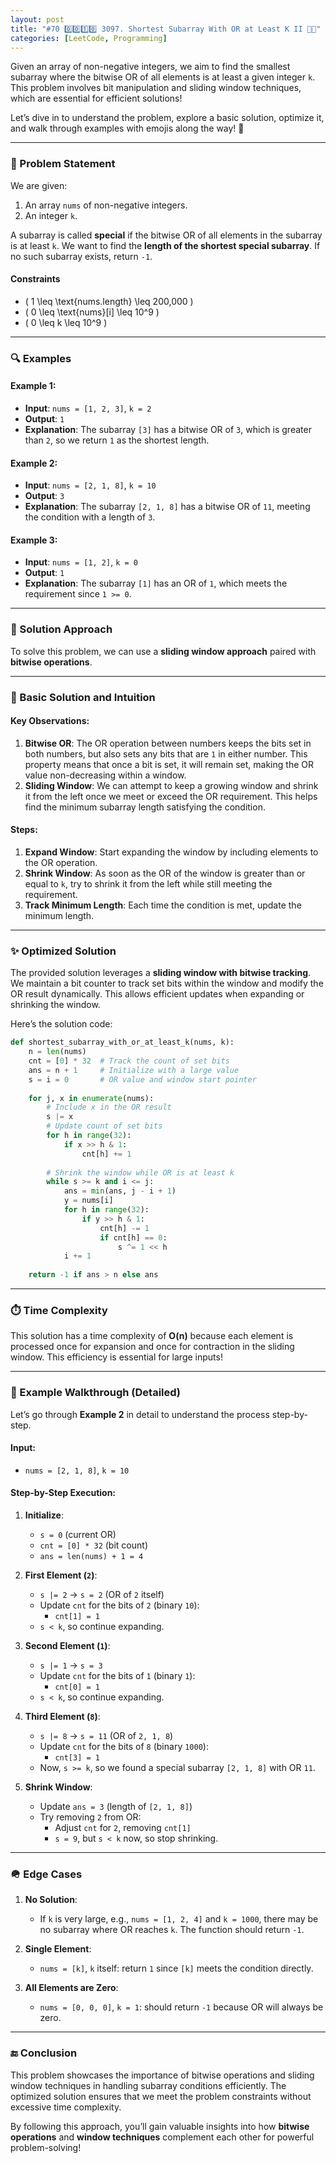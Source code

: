 ```yaml
---
layout: post  
title: "#70 0️⃣0️⃣1️⃣0️⃣ 3097. Shortest Subarray With OR at Least K II 🧠🚀"  
categories: [LeetCode, Programming]  
---
```


Given an array of non-negative integers, we aim to find the smallest subarray where the bitwise OR of all elements is at least a given integer `k`. This problem involves bit manipulation and sliding window techniques, which are essential for efficient solutions! 

Let’s dive in to understand the problem, explore a basic solution, optimize it, and walk through examples with emojis along the way! 🚀

---

### 📝 Problem Statement

We are given:

1. An array `nums` of non-negative integers.
2. An integer `k`.

A subarray is called **special** if the bitwise OR of all elements in the subarray is at least `k`. We want to find the **length of the shortest special subarray**. If no such subarray exists, return `-1`.

#### Constraints
- \( 1 \leq \text{nums.length} \leq 200,000 \)
- \( 0 \leq \text{nums}[i] \leq 10^9 \)
- \( 0 \leq k \leq 10^9 \)

---

### 🔍 Examples

#### Example 1:
- **Input**: `nums = [1, 2, 3]`, `k = 2`
- **Output**: `1`
- **Explanation**: The subarray `[3]` has a bitwise OR of `3`, which is greater than `2`, so we return `1` as the shortest length.

#### Example 2:
- **Input**: `nums = [2, 1, 8]`, `k = 10`
- **Output**: `3`
- **Explanation**: The subarray `[2, 1, 8]` has a bitwise OR of `11`, meeting the condition with a length of `3`.

#### Example 3:
- **Input**: `nums = [1, 2]`, `k = 0`
- **Output**: `1`
- **Explanation**: The subarray `[1]` has an OR of `1`, which meets the requirement since `1 >= 0`.

---

### 🧠 Solution Approach

To solve this problem, we can use a **sliding window approach** paired with **bitwise operations**.

---

### 🚀 Basic Solution and Intuition

#### Key Observations:
1. **Bitwise OR**: The OR operation between numbers keeps the bits set in both numbers, but also sets any bits that are `1` in either number. This property means that once a bit is set, it will remain set, making the OR value non-decreasing within a window.
2. **Sliding Window**: We can attempt to keep a growing window and shrink it from the left once we meet or exceed the OR requirement. This helps find the minimum subarray length satisfying the condition.

#### Steps:
1. **Expand Window**: Start expanding the window by including elements to the OR operation.
2. **Shrink Window**: As soon as the OR of the window is greater than or equal to `k`, try to shrink it from the left while still meeting the requirement.
3. **Track Minimum Length**: Each time the condition is met, update the minimum length.

---

### ✨ Optimized Solution

The provided solution leverages a **sliding window with bitwise tracking**. We maintain a bit counter to track set bits within the window and modify the OR result dynamically. This allows efficient updates when expanding or shrinking the window.

Here’s the solution code:

```python
def shortest_subarray_with_or_at_least_k(nums, k):
    n = len(nums)
    cnt = [0] * 32  # Track the count of set bits
    ans = n + 1     # Initialize with a large value
    s = i = 0       # OR value and window start pointer
    
    for j, x in enumerate(nums):
        # Include x in the OR result
        s |= x
        # Update count of set bits
        for h in range(32):
            if x >> h & 1:
                cnt[h] += 1
        
        # Shrink the window while OR is at least k
        while s >= k and i <= j:
            ans = min(ans, j - i + 1)
            y = nums[i]
            for h in range(32):
                if y >> h & 1:
                    cnt[h] -= 1
                    if cnt[h] == 0:
                        s ^= 1 << h
            i += 1
    
    return -1 if ans > n else ans
```

---

### ⏱️ Time Complexity

This solution has a time complexity of **O(n)** because each element is processed once for expansion and once for contraction in the sliding window. This efficiency is essential for large inputs!

---

### 🧐 Example Walkthrough (Detailed)

Let’s go through **Example 2** in detail to understand the process step-by-step.

#### Input:
- `nums = [2, 1, 8]`, `k = 10`

#### Step-by-Step Execution:

1. **Initialize**:
   - `s = 0` (current OR)
   - `cnt = [0] * 32` (bit count)
   - `ans = len(nums) + 1 = 4`

2. **First Element (`2`)**:
   - `s |= 2` → `s = 2` (OR of `2` itself)
   - Update `cnt` for the bits of `2` (binary `10`):
     - `cnt[1] = 1`
   - `s < k`, so continue expanding.

3. **Second Element (`1`)**:
   - `s |= 1` → `s = 3`
   - Update `cnt` for the bits of `1` (binary `1`):
     - `cnt[0] = 1`
   - `s < k`, so continue expanding.

4. **Third Element (`8`)**:
   - `s |= 8` → `s = 11` (OR of `2, 1, 8`)
   - Update `cnt` for the bits of `8` (binary `1000`):
     - `cnt[3] = 1`
   - Now, `s >= k`, so we found a special subarray `[2, 1, 8]` with OR `11`.

5. **Shrink Window**:
   - Update `ans = 3` (length of `[2, 1, 8]`)
   - Try removing `2` from OR:
     - Adjust `cnt` for `2`, removing `cnt[1]`
     - `s = 9`, but `s < k` now, so stop shrinking.

---

### 🪖 Edge Cases

1. **No Solution**:
   - If `k` is very large, e.g., `nums = [1, 2, 4]` and `k = 1000`, there may be no subarray where OR reaches `k`. The function should return `-1`.

2. **Single Element**:
   - `nums = [k]`, `k` itself: return `1` since `[k]` meets the condition directly.

3. **All Elements are Zero**:
   - `nums = [0, 0, 0]`, `k = 1`: should return `-1` because OR will always be zero.

---

### 🔚 Conclusion

This problem showcases the importance of bitwise operations and sliding window techniques in handling subarray conditions efficiently. The optimized solution ensures that we meet the problem constraints without excessive time complexity.

By following this approach, you’ll gain valuable insights into how **bitwise operations** and **window techniques** complement each other for powerful problem-solving!

